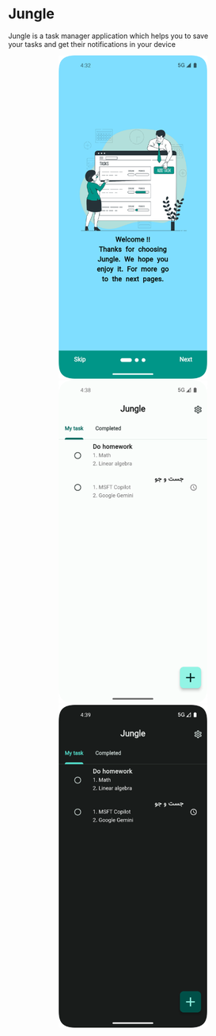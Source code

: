 # Jungle
Jungle is a task manager application which helps you to save<br>
your tasks and get their notifications in your device<br>
<p align="center">
<img src="https://github.com/erfkarimi/jungle/blob/main/asset/image/screenshot/1st_screenshot.png" width="300" hspace="4">
<img src="https://github.com/erfkarimi/jungle/blob/main/asset/image/screenshot/2nd_screenshot.png" width="300" hspace="4">
<img src="https://github.com/erfkarimi/jungle/blob/main/asset/image/screenshot/3rd_screenshot.png" width="300" hspace="4">
</p>
